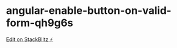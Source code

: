 # angular-enable-button-on-valid-form-qh9g6s

[Edit on StackBlitz ⚡️](https://stackblitz.com/edit/angular-enable-button-on-valid-form-qh9g6s)